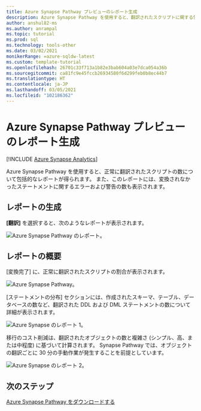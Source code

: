 ```yaml
---
title: Azure Synapse Pathway プレビューのレポート生成
description: Azure Synapse Pathway を使用すると、翻訳されたスクリプトに関する包括的なレポートが得られます。
author: anshul82-ms
ms.author: anrampal
ms.topic: tutorial
ms.prod: sql
ms.technology: tools-other
ms.date: 03/02/2021
monikerRange: =azure-sqldw-latest
ms.custom: template-tutorial
ms.openlocfilehash: 26701c33f713a1b82e3bab604a03e7dca054a36b
ms.sourcegitcommit: ca81fc9e45fccb26934580f6d299feb0b8ec44b7
ms.translationtype: HT
ms.contentlocale: ja-JP
ms.lasthandoff: 03/05/2021
ms.locfileid: "102186362"
---
```

# <a name="report-generation-for-azure-synapse-pathway-preview"></a>Azure Synapse Pathway プレビューのレポート生成
[!INCLUDE [Azure Synapse Analytics](../../includes/applies-to-version/asa.md)]

Azure Synapse Pathway を使用すると、正常に翻訳されたスクリプトの数について包括的なレポートが得られます。 また、このレポートには、変換されなかったステートメントに関するエラーおよび警告の数も表示されます。

## <a name="generate-report"></a>レポートの生成

**[翻訳]** を選択すると、次のようなレポートが表示されます。

![Azure Synapse Pathway のレポート。](./media/report-generaration/report-overview.png)

## <a name="report-summary"></a>レポートの概要

[変換完了] に、正常に翻訳されたスクリプトの割合が表示されます。

![Azure Synapse Pathway。](./media/report-generaration/conversion-success.png)

[ステートメントの分布] セクションには、作成されたスキーマ、テーブル、データベースの数など、翻訳された DDL および DML ステートメントの数について詳細が表示されます。

![Azure Synapse のレポート 1。](./media/report-generaration/statement-distribution.png)

移行のコスト削減は、翻訳されたオブジェクトの数と複雑さ (シンプル、高、または中程度) に基づいて計算されます。 Synapse Pathway では、オブジェクトの翻訳ごとに 30 分の手動作業が発生することを前提としています。

![Azure Synapse のレポート 2。](./media/report-generaration/migration-savings.png)

## <a name="next-steps"></a>次のステップ

[Azure Synapse Pathway をダウンロードする](synapse-pathway-download.md)